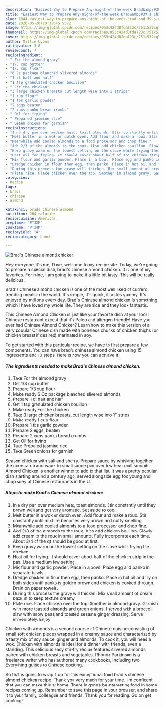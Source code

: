 ```yaml
---
description: "Easiest Way to Prepare Any-night-of-the-week Brad&amp;#39;s Chinese almond chicken"
title: "Easiest Way to Prepare Any-night-of-the-week Brad&amp;#39;s Chinese almond chicken"
slug: 1044-easiest-way-to-prepare-any-night-of-the-week-brad-and-39-s-chinese-almond-chicken
date: 2020-05-20T19:19:46.957Z
image: https://img-global.cpcdn.com/recipes/053c424d8fda723c/751x532cq70/brads-chinese-almond-chicken-recipe-main-photo.jpg
thumbnail: https://img-global.cpcdn.com/recipes/053c424d8fda723c/751x532cq70/brads-chinese-almond-chicken-recipe-main-photo.jpg
cover: https://img-global.cpcdn.com/recipes/053c424d8fda723c/751x532cq70/brads-chinese-almond-chicken-recipe-main-photo.jpg
author: Millie Lyons
ratingvalue: 3.8
reviewcount: 7
recipeingredient:
- " For the almond gravy"
- "1/3 cup butter"
- "1/3 cup flour"
- "6 Oz package blanched slivered almonds"
- "1 qt half and half"
- "1 tsp granulated chicken bouillon"
- " For the chicken"
- "3 large chicken breasts cut length wise into 1 strips"
- "1 cup flour"
- "1 tbs garlic powder"
- "2 eggs beaten"
- "2 cups panko bread crumbs"
- " Oil for frying"
- " Prepared jasmine rice"
- " Green onions for garnish"
recipeinstructions:
- "In a dry pan over medium heat, toast almonds. Stir constantly until they brown well and get very aromatic. Set aside to cool."
- "Melt butter in a wok or dutch oven. Add flour and make a roux. Stir constantly until mixture becomes very brown and nutty smelling."
- "Meanwhile add cooled almonds to a food processor and chop fine."
- "Add 2/3 of the almonds to the roux. Also add chicken bouillon. Slowly add cream to the roux in small amounts. Fully incorporate each time. About 3/4 of the qt should be good at first."
- "Keep gravy warm on the lowest setting on the stove while frying the chicken."
- "Heat oil for frying. It should cover about half of the chicken strip in the pan. Use a medium low setting."
- "Mix flour and garlic powder. Place in a bowl. Place egg and panko in separate bowls."
- "Dredge chicken in flour then egg, then panko. Place in hot oil and fry on both sides until panko is golden brown and chicken is cooked through. Drain on paper towels."
- "During this process the gravy will thicken. Mix small amount of cream back in to keep texture creamy"
- "Plate rice. Place chicken over the top. Smother in almond gravy. Garnish with more toasted almonds and green onions. I served with a broccoli slaw with snow peas and toasted sesame ginger dressing. Serve immediately. Enjoy"
categories:
- Recipe
tags:
- brads
- chinese
- almond

katakunci: brads chinese almond 
nutrition: 264 calories
recipecuisine: American
preptime: "PT32M"
cooktime: "PT34M"
recipeyield: "4"
recipecategory: Lunch

---
```



![Brad&#39;s Chinese almond chicken](https://img-global.cpcdn.com/recipes/053c424d8fda723c/751x532cq70/brads-chinese-almond-chicken-recipe-main-photo.jpg)

Hey everyone, it's me, Dave, welcome to my recipe site. Today, we're going to prepare a special dish, brad&#39;s chinese almond chicken. It is one of my favorites. For mine, I am going to make it a little bit tasty. This will be really delicious.

Brad&#39;s Chinese almond chicken is one of the most well liked of current trending meals in the world. It's simple, it's quick, it tastes yummy. It's enjoyed by millions every day. Brad&#39;s Chinese almond chicken is something which I have loved my whole life. They are nice and they look fantastic.

This Chinese Almond Chicken is just like your favorite dish at your local Chinese restaurant except that it&#39;s Paleo and allergen friendly! Have you ever had Chinese Almond Chicken? Learn how to make this version of a very popular Chinese dish made with boneless chunks of chicken thighs (or chicken breast if desired) marinated in soy.


To get started with this particular recipe, we have to first prepare a few components. You can have brad&#39;s chinese almond chicken using 15 ingredients and 10 steps. Here is how you can achieve it.

<!--inarticleads1-->

##### The ingredients needed to make Brad&#39;s Chinese almond chicken:

1. Take  For the almond gravy
1. Get 1/3 cup butter
1. Prepare 1/3 cup flour
1. Make ready 6 Oz package blanched slivered almonds
1. Prepare 1 qt half and half
1. Get 1 tsp granulated chicken bouillon
1. Make ready  For the chicken
1. Take 3 large chicken breasts, cut length wise into 1&#34; strips
1. Make ready 1 cup flour
1. Prepare 1 tbs garlic powder
1. Prepare 2 eggs, beaten
1. Prepare 2 cups panko bread crumbs
1. Get  Oil for frying
1. Take  Prepared jasmine rice
1. Take  Green onions for garnish


Season chicken with salt and sherry. Prepare sauce by whisking together the cornstarch and water in small sauce pan over low heat until smooth. Almond Chicken is another winner to add to that list. It was a pretty popular dish starting around a century ago, served alongside egg foo young and chop suey at Chinese restaurants in the U. 

<!--inarticleads2-->

##### Steps to make Brad&#39;s Chinese almond chicken:

1. In a dry pan over medium heat, toast almonds. Stir constantly until they brown well and get very aromatic. Set aside to cool.
1. Melt butter in a wok or dutch oven. Add flour and make a roux. Stir constantly until mixture becomes very brown and nutty smelling.
1. Meanwhile add cooled almonds to a food processor and chop fine.
1. Add 2/3 of the almonds to the roux. Also add chicken bouillon. Slowly add cream to the roux in small amounts. Fully incorporate each time. About 3/4 of the qt should be good at first.
1. Keep gravy warm on the lowest setting on the stove while frying the chicken.
1. Heat oil for frying. It should cover about half of the chicken strip in the pan. Use a medium low setting.
1. Mix flour and garlic powder. Place in a bowl. Place egg and panko in separate bowls.
1. Dredge chicken in flour then egg, then panko. Place in hot oil and fry on both sides until panko is golden brown and chicken is cooked through. Drain on paper towels.
1. During this process the gravy will thicken. Mix small amount of cream back in to keep texture creamy
1. Plate rice. Place chicken over the top. Smother in almond gravy. Garnish with more toasted almonds and green onions. I served with a broccoli slaw with snow peas and toasted sesame ginger dressing. Serve immediately. Enjoy


Chicken with almonds is a second course of Chinese cuisine consisting of small soft chicken pieces wrapped in a creamy sauce and characterized by a tasty mix of soy sauce, ginger and almonds. To cook it, you will need a wok. Chicken with almonds is ideal for a dinner with friends, even a standing. This delicious easy stir-fry recipe features slivered almonds paired with chicken breasts and vegetables. Rhonda Parkinson is a freelance writer who has authored many cookbooks, including two Everything guides to Chinese cooking. 

So that is going to wrap it up for this exceptional food brad&#39;s chinese almond chicken recipe. Thank you very much for your time. I'm confident that you can make this at home. There is gonna be interesting food in home recipes coming up. Remember to save this page in your browser, and share it to your family, colleague and friends. Thank you for reading. Go on get cooking!
